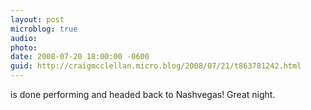 ```yaml
---
layout: post
microblog: true
audio: 
photo: 
date: 2008-07-20 18:00:00 -0600
guid: http://craigmcclellan.micro.blog/2008/07/21/t863781242.html
---
```

is done performing and headed back to Nashvegas! Great night.
